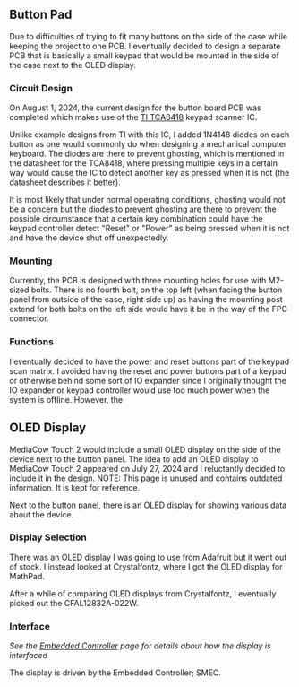 ## Button Pad
Due to difficulties of trying to fit many buttons on the side of the case while keeping the project to one PCB. I eventually decided to design a separate PCB that is basically a small keypad that would be mounted in the side of the case next to the OLED display. 

### Circuit Design
On August 1, 2024, the current design for the button board PCB was completed which makes use of the [TI TCA8418](https://www.ti.com/product/TCA8418) keypad scanner IC. 

Unlike example designs from TI with this IC, I added 1N4148 diodes on each button as one would commonly do when designing a mechanical computer keyboard. The diodes are there to prevent ghosting, which is mentioned in the datasheet for the TCA8418, where pressing multiple keys in a certain way would cause the IC to detect another key as pressed when it is not (the datasheet describes it better).

It is most likely that under normal operating conditions, ghosting would not be a concern but the diodes to prevent ghosting are there to prevent the possible circumstance that a certain key combination could have the keypad controller detect "Reset" or "Power" as being pressed when it is not and have the device shut off unexpectedly. 

### Mounting 
Currently, the PCB is designed with three mounting holes for use with M2-sized bolts. There is no fourth bolt, on the top left (when facing the button panel from outside of the case, right side up) as having the mounting post extend for both bolts on the left side would have it be in the way of the FPC connector.

### Functions
I eventually decided to have the power and reset buttons part of the keypad scan matrix. I avoided having the reset and power buttons part of a keypad or otherwise behind some sort of IO expander since I originally thought the IO expander or keypad controller would use too much power when the system is offline. However, the

## OLED Display
MediaCow Touch 2 would include a small OLED display on the side of the device next to the button panel. The idea to add an OLED display to MediaCow Touch 2 appeared on July 27, 2024 and I reluctantly decided to include it in the design.
NOTE: This page is unused and contains outdated information. It is kept for reference.

Next to the button panel, there is an OLED display for showing various data about the device. 

### Display Selection
There was an OLED display I was going to use from Adafruit but it went out of stock. I instead looked at Crystalfontz, where I got the OLED display for MathPad.

After a while of comparing OLED displays from Crystalfontz, I eventually picked out the CFAL12832A-022W. 

### Interface
*See the [Embedded Controller](../ec/) page for details about how the display is interfaced*

The display is driven by the Embedded Controller; SMEC.

